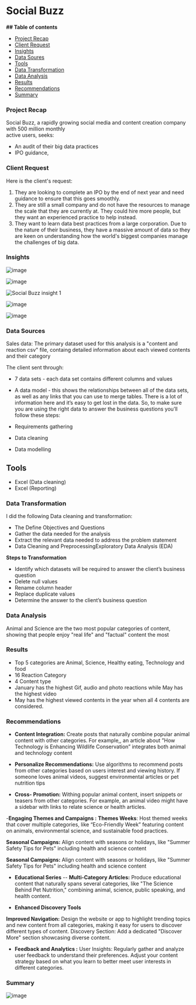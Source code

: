 # Social Buzz

**## Table of contents**

- [Project Recap](#project-recap)
- [Client Request](#client-request)
- [Insights](#insights) 
- [Data Soures](#data-sources)
- [Tools](#tools)
- [Data Transformation](#data-transformation)
- [Data Analysis](#data-analysis)
- [Results](#results)
- [Recommendations](#recommendations)
- [Summary](#summary)



### **Project Recap**
Social Buzz, a rapidly growing social media and content creation company with 500 million monthly              
active users, seeks: 
  - An audit of their big data practices
  - IPO guidance,

### **Client Request**

Here is the client's request: 

1) They are looking to complete an IPO by the end of next year and need guidance to 
ensure that this goes smoothly. 
2) They are still a small company and do not have the resources to manage the scale that 
they are currently at. They could hire more people, but they want an experienced 
practice to help instead.
3) They want to learn data best practices from a large corporation. Due to the nature of 
their business, they have a massive amount of data so they are keen on 
understanding how the world's biggest companies manage the challenges of big 
data.


### **Insights**
![image](https://github.com/Kelvinzx/Social-Buzz/assets/147884934/14f23ca5-5d42-42f7-8d8e-f00a00ea3e76)

![image](https://github.com/Kelvinzx/Social-Buzz/assets/147884934/06320a9b-df9a-4736-8610-aeed970911b4)

![Social Buzz insight 1](https://github.com/Aliyu-Kuburat/Social-Buzz/assets/156312358/60a2adbe-7eb6-4711-a1a1-c8b024d8cecb)

![image](https://github.com/Kelvinzx/Social-Buzz/assets/147884934/b053c663-cb61-4297-b225-66db77bca7d2)

![image](https://github.com/Kelvinzx/Social-Buzz/assets/147884934/ad6b7721-4135-4242-b8dc-627b56cc4e42)



### **Data Sources**

Sales data: The primary dataset used for this analysis is a "content and reaction csv" file, containg detailed information about each viewed contents and their category

The client sent through:

- 7 data sets - each data set contains different columns and values
- A data model - this shows the relationships between all of the data sets, as well as any links that you can use to merge tables.
There is a lot of information here and it’s easy to get lost in the data.
So, to make sure you are using the right data to answer the business questions you’ll follow these steps:

 - Requirements gathering
 - Data cleaning
 - Data modelling

## **Tools**

- Excel (Data cleaning) 
- Excel (Reporting)

### **Data Transformation**
I did the following Data cleaning and transformation: 
 - The Define Objectives and Questions
 - Gather the data needed for the analysis
 - Extract the relevant data needed to address the problem statement
 - Data Cleaning and PreprocessingExploratory Data Analysis (EDA)

**Steps to Transformation**
- Identify which datasets will be required to answer the client’s business question
- Delete null values
- Rename column header
- Replace duplicate values
- Determine the answer to the client’s business question

### **Data Analysis**
 Animal and Science are the two most popular categories of content, showing that people enjoy "real life" and "factual" content the most

### **Results**
 - Top 5 categories are Animal, Science, Healthy eating, Technology and food
 - 16 Reaction Category
 -  4 Content type
 -  January has the highest Gif, audio and photo reactions while May has the highest video
 - May has the highest viewed contents in the year when all 4 contents are considered.
 
### **Recommendations**

- **Content Integration:**
Create posts that naturally combine popular animal content with other categories. For example,, an article about ”How Technology is Enhancing Wildlife Conservation” integrates both animal and technology content

- **Personalize Recommendations:**
Use algorithms to recommend posts from other categories based on users interest and viewing history. If someone loves animal videos, suggest environmental articles or pet nutrition tips

- **Cross- Promotion:**
Withing popular animal content, insert snippets or teasers from other categories. For example, an animal video might have a sidebar with links to relate science or health articles.

-**Engaging Themes and Campaigns :**
**Themes Weeks**: Host themed weeks that cover multiple categories, like “Eco-Friendly Week” featuring content on animals, environmental science, and sustainable food practices.

 **Seasonal Campaigns:** Align content with seasons or holidays, like "Summer Safety Tips for Pets" including health and science content

 **Seasonal Campaigns:** Align content with seasons or holidays, like "Summer Safety Tips for Pets" including health and science content

- **Educational Series**
-- **Multi-Category Articles:** Produce educational content that naturally spans several categories, like "The Science Behind Pet Nutrition," combining animal, science, public speaking, and health content.

- **Enhanced Discovery Tools**

 **Improved Navigation:** Design the website or app to highlight trending topics and new content from all categories, making it easy for users to discover different types of content.
Discovery Section: Add a dedicated "Discover More" section showcasing diverse content.

- **Feedback and Analytics :**
User Insights: Regularly gather and analyze user feedback to understand their preferences. Adjust your content strategy based on what you learn to better meet user interests in different categories.




### Summary

![image](https://github.com/Kelvinzx/Social-Buzz/assets/147884934/3421192f-c906-43c9-811a-161c80615b02)




